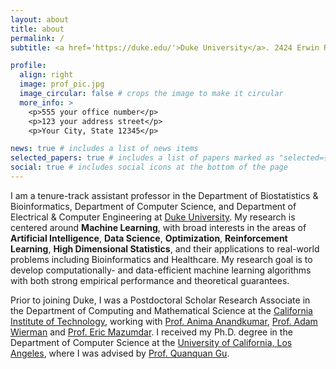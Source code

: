 ```yaml
---
layout: about
title: about
permalink: /
subtitle: <a href='https://duke.edu/'>Duke University</a>. 2424 Erwin Road Room 9032, Durham, NC 27705

profile:
  align: right
  image: prof_pic.jpg
  image_circular: false # crops the image to make it circular
  more_info: >
    <p>555 your office number</p>
    <p>123 your address street</p>
    <p>Your City, State 12345</p>

news: true # includes a list of news items
selected_papers: true # includes a list of papers marked as "selected={true}"
social: true # includes social icons at the bottom of the page
---
```


<p>
I am a tenure-track assistant professor in the Department of Biostatistics & Bioinformatics, Department of Computer Science, and Department of Electrical & Computer Engineering at <a href="https://duke.edu/">Duke University</a>. My research is centered around <font style="font-weight: bold">Machine Learning</font>, with broad interests in the areas of <font style="font-weight: bold">Artificial Intelligence</font>, <font style="font-weight: bold">Data Science</font>, <font style="font-weight: bold">Optimization</font>, <font style="font-weight: bold">Reinforcement Learning</font>, <font style="font-weight: bold">High Dimensional Statistics</font>, and their applications to real-world problems including Bioinformatics and Healthcare. My research goal is to develop computationally- and data-efficient machine learning algorithms with both strong empirical performance and theoretical guarantees.
</p> 

<p>
Prior to joining Duke, I was a Postdoctoral Scholar Research Associate in the Department of Computing and Mathematical Science at the <a href="https://www.cms.caltech.edu/">California Institute of Technology</a>, working with <a href="http://tensorlab.cms.caltech.edu/users/anima/">Prof. Anima Anandkumar</a>, <a href="https://adamwierman.com/">Prof. Adam Wierman</a> and <a href="http://users.cms.caltech.edu/~mazumdar/">Prof. Eric Mazumdar</a>. I received my Ph.D. degree in the Department of Computer Science at the <a href="http://www.ucla.edu/" target="_blank">University of California, Los Angeles</a>, where I was advised by <a href="http://web.cs.ucla.edu/~qgu/" target="_blank">Prof. Quanquan Gu</a>.
</p>
